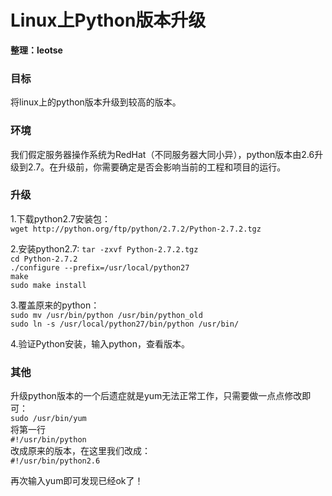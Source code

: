 # Linux上Python版本升级
__整理：leotse__

### 目标  
将linux上的python版本升级到较高的版本。

### 环境
我们假定服务器操作系统为RedHat（不同服务器大同小异），python版本由2.6升级到2.7。在升级前，你需要确定是否会影响当前的工程和项目的运行。

### 升级
1.下载python2.7安装包：  
`wget http://python.org/ftp/python/2.7.2/Python-2.7.2.tgz`

2.安装python2.7:
`tar -zxvf Python-2.7.2.tgz`  
`cd Python-2.7.2`  
`./configure --prefix=/usr/local/python27`  
`make`  
`sudo make install`  

3.覆盖原来的python：  
`sudo mv /usr/bin/python /usr/bin/python_old`  
`sudo ln -s /usr/local/python27/bin/python /usr/bin/`

4.验证Python安装，输入python，查看版本。

### 其他
升级python版本的一个后遗症就是yum无法正常工作，只需要做一点点修改即可：  
`sudo /usr/bin/yum`  
将第一行  
`#!/usr/bin/python`  
改成原来的版本，在这里我们改成：  
`#!/usr/bin/python2.6`  

再次输入yum即可发现已经ok了！